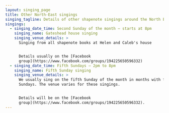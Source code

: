 ```yaml
---
layout: singing_page
title: Other North-East singings
singing_tagline: Details of other shapenote singings around the North East. May not be happening
singings:
  - singing_date_time: Second Sunday of the month – starts at 8pm
    singing_name: Gateshead house singing
    singing_venue_details: >
      Singing from all shapenote books at Helen and Caleb's house


      Details usually on the [Facebook
      group](https://www.facebook.com/groups/194225650596332)
  - singing_date_time: Fifth Sundays – 2pm to 8pm
    singing_name: Fifth Sunday singing
    singing_venue_details: >
      We usually sing on the fifth Sunday of the month in months with five
      Sundays. The venue varies for these singings.


      Details will be on the [Facebook
      group](https://www.facebook.com/groups/194225650596332).
---
```


